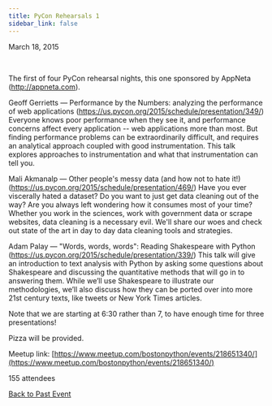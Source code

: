 ```yaml
---
title: PyCon Rehearsals 1
sidebar_link: false
---
```


March 18, 2015


   

The first of four PyCon rehearsal nights, this one sponsored by AppNeta (http://appneta.com).

Geoff Gerrietts — Performance by the Numbers: analyzing the performance of web applications (https://us.pycon.org/2015/schedule/presentation/349/)
Everyone knows poor performance when they see it, and performance concerns affect every application -- web applications more than most. But finding performance problems can be extraordinarily difficult, and requires an analytical approach coupled with good instrumentation. This talk explores approaches to instrumentation and what that instrumentation can tell you.

Mali Akmanalp — Other people's messy data (and how not to hate it!) (https://us.pycon.org/2015/schedule/presentation/469/)
Have you ever viscerally hated a dataset? Do you want to just get data cleaning out of the way? Are you always left wondering how it consumes most of your time? Whether you work in the sciences, work with government data or scrape websites, data cleaning is a necessary evil. We'll share our woes and check out state of the art in day to day data cleaning tools and strategies.

Adam Palay — "Words, words, words": Reading Shakespeare with Python (https://us.pycon.org/2015/schedule/presentation/339/)
This talk will give an introduction to text analysis with Python by asking some questions about Shakespeare and discussing the quantitative methods that will go in to answering them. While we’ll use Shakespeare to illustrate our methodologies, we’ll also discuss how they can be ported over into more 21st century texts, like tweets or New York Times articles.

Note that we are starting at 6:30 rather than 7, to have enough time for three presentations!

Pizza will be provided.


Meetup link: [https://www.meetup.com/bostonpython/events/218651340/](https://www.meetup.com/bostonpython/events/218651340/)

155 attendees

[Back to Past Event](past-events.md)